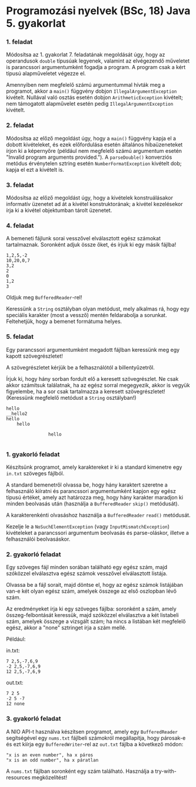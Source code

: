 # Programozási nyelvek (BSc, 18) Java 5. gyakorlat



### 1. feladat

Módosítsa az 1. gyakorlat 7. feladatának megoldását úgy, hogy az operandusok
`double` típusúak legyenek, valamint az elvégezendő műveletet is parancssori
argumentumként fogadja a program. A program csak a kért típusú alapműveletet
végezze el.

Amennyiben nem megfelelő számú argumentummal hívták meg a programot, akkor
a `main()` függvény dobjon `IllegalArgumentException` kivételt. Nullával való
osztás esetén dobjon `ArithmeticException` kivételt; nem támogatott alapművelet
esetén pedig `IllegalArgumentException` kivételt.

### 2. feladat

Módosítsa az előző megoldást úgy, hogy a `main()` függvény kapja el a dobott
kivételeket, és ezek előfordulása esetén általános hibaüzeneteket írjon ki
a képernyőre (például nem megfelelő számú argumentum esetén "Invalid program
arguments provided."). A `parseDouble()` konverziós metódus érvénytelen sztring
esetén `NumberFormatException` kivételt dob; kapja el ezt a kivételt is.

### 3. feladat

Módosítsa az előző megoldást úgy, hogy a kivételek konstruálásakor informatív
üzenetet ad át a kivétel konstruktorának; a kivétel kezelésekor írja ki a
kivétel objektumban tárolt üzenetet.

### 4. feladat

A bemeneti fájlunk sorai vesszővel elválasztott egész számokat
tartalmaznak. Soronként adjuk össze őket, és írjuk ki egy másik fájlba!

```
1,2,5,-2
10,20,0,7
3,2
2
0
1,2
3
```

Oldjuk meg `BufferedReader`-rel!

Keressünk a `String` osztályban olyan metódust, mely alkalmas rá, hogy
egy speciális karakter (most a vessző) mentén feldarabolja a sorunkat.
Feltehetjük, hogy a bemenet formátuma helyes.

### 5. feladat

Egy parancssori argumentumként megadott fájlban keressünk meg egy
kapott szövegrészletet!

A szövegrészletet kérjük be a felhasználótól a billentyűzetről.

Írjuk ki, hogy hány sorban fordult elő a keresett szövegrészlet.
Ne csak akkor számítsuk találatnak, ha az egész sorral megegyezik,
akkor is vegyük figyelembe, ha a sor csak tartalmazza a keresett
szövegrészletet! (Keressünk megfelelő metódust a `String` osztályban!)

```
hello
__hello2
hello
	hello
	
				hello


```

### 1. gyakorló feladat

Készítsünk programot, amely karaktereket ír ki a standard kimenetre
egy `in.txt` szöveges fájlból.

A standard bemenetről olvassa be, hogy hány karaktert szeretne a
felhasználó kiíratni és parancssori argumentumként kapjon egy egész
típusú értéket, amely azt határozza meg, hogy hány karakter maradjon
ki minden beolvasás után (használja a  `BufferedReader` `skip()` metódusát).

A karakterenkénti olvasáshoz használja a `BufferedReader` `read()` metódusát.

Kezelje le a `NoSuchElementException` (vagy `InputMismatchException`) kivételeket
a parancssori argumentum beolvasás és parse-oláskor, illetve a felhasználói
beolvasáskor.

### 2. gyakorló feladat

Egy szöveges fájl minden sorában található egy egész szám, majd szóközzel
elválasztva egész számok vesszővel elválasztott listája.

Olvassa be a fájl sorait, majd döntse el, hogy az egész számok listájában
van-e két olyan egész szám, amelyek összege az első oszlopban lévő szám.

Az eredményeket írja ki egy szöveges fájlba:
soronként a szám, amely összeg-felbontását keressük, majd szóközzel elválasztva
a két listabeli szám, amelyek összege a vizsgált szám; ha nincs a listában
két megfelelő egész, akkor a "none" sztringet írja a szám mellé.

Például:

in.txt:

```
7 2,5,-7,6,9
-2 2,5,-7,6,9
12 2,5,-7,6,9
```

out.txt:

```
7 2 5
-2 5 -7
12 none
```

### 3. gyakorló feladat

A NIO API-t használva készítsen programot, amely egy `BufferedReader`
segítségével egy `nums.txt` fájlbeli számokról megállapítja, hogy
párosak-e és ezt kiírja egy `BufferedWriter`-rel az `out.txt` fájlba
a következő módon: 

```
"x is an even number", ha x páros 
"x is an odd number", ha x páratlan
```

A `nums.txt` fájlban soronként egy szám található. Használja a
try-with-resources megközelítést!

​			
